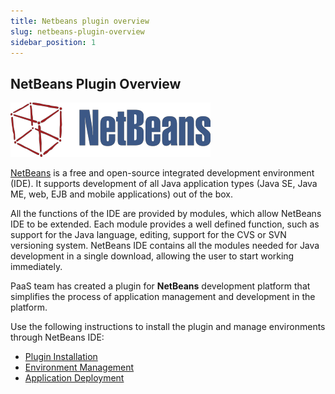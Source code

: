 ```yaml
---
title: Netbeans plugin overview
slug: netbeans-plugin-overview
sidebar_position: 1
---
```


## NetBeans Plugin Overview

<div style={{
    display: 'grid',
    gridTemplateColumns: '0.15fr 1fr'
}}>
<div>

![Locale Dropdown](./img/NetBeansPluginOverview/01-netbeans-logo.png)

</div>

<div>

[NetBeans](https://netbeans.apache.org//front/main/) is a free and open-source integrated development environment (IDE). It supports development of all Java application types (Java SE, Java ME, web, EJB and mobile applications) out of the box.

</div>

</div>

All the functions of the IDE are provided by modules, which allow NetBeans IDE to be extended. Each module provides a well defined function, such as support for the Java language, editing, support for the CVS or SVN versioning system. NetBeans IDE contains all the modules needed for Java development in a single download, allowing the user to start working immediately.

PaaS team has created a plugin for **NetBeans** development platform that simplifies the process of application management and development in the platform.

Use the following instructions to install the plugin and manage environments through NetBeans IDE:

- [Plugin Installation](/docs/Deployment%20Tools/Plugins/NetBeans%20Plugin/NetBeans%20Plugin%20Installation)
- [Environment Management](/docs/Deployment%20Tools/Plugins/NetBeans%20Plugin/NetBeans%20Plugin%20Management)
- [Application Deployment](/docs/Deployment%20Tools/Plugins/NetBeans%20Plugin/Application%20Deploy%20via%20NetBeans)
